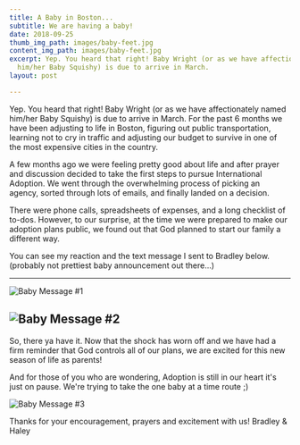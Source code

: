 ```yaml
---
title: A Baby in Boston...
subtitle: We are having a baby!
date: 2018-09-25
thumb_img_path: images/baby-feet.jpg
content_img_path: images/baby-feet.jpg
excerpt: Yep. You heard that right! Baby Wright (or as we have affectionately named
  him/her Baby Squishy) is due to arrive in March.
layout: post

---
```

Yep. You heard that right! Baby Wright (or as we have affectionately named him/her Baby Squishy) is due to arrive in March. For the past 6 months we have been adjusting to life in Boston, figuring out public transportation, learning not to cry in traffic and adjusting our budget to survive in one of the most expensive cities in the country.

A few months ago we were feeling pretty good about life and after prayer and discussion decided to take the first steps to pursue International Adoption. We went through the overwhelming process of picking an agency, sorted through lots of emails, and finally landed on a decision.

There were phone calls, spreadsheets of expenses, and a long checklist of to-dos. However, to our surprise, at the time we were prepared to make our adoption plans public, we found out that God planned to start our family a different way.

You can see my reaction and the text message I sent to Bradley below. (probably not prettiest baby announcement out there...)

---
![Baby Message #1](images/baby-message-1.jpg)

![Baby Message #2](images/baby-message-2.jpg)
---


So, there ya have it. Now that the shock has worn off and we have had a firm reminder that God controls all of our plans, we are excited for this new season of life as parents!

And for those of you who are wondering, Adoption is still in our heart it's just on pause. We're trying to take the one baby at a time route ;)

![Baby Message #3](images/baby-message-3.jpg)

Thanks for your encouragement, prayers and excitement with us!
Bradley & Haley
